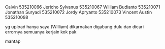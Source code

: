 Calvin 535210066
Jericho Sylvanus 535210067
William Budianto 535210071
Jonathan Suryadi 535210072
Jordy Apryanto 535210073
Vincent Austin 535210098

yg upload hanya saya (William) dikarnakan digabung dulu dan dicari errornya
semuanya kerjain kok pak

mantap
